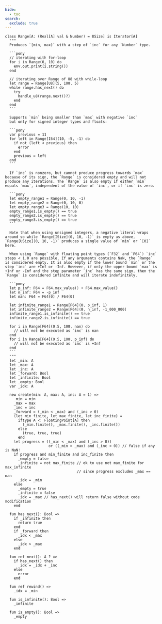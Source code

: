 ```yaml
---
hide:
  - toc
search:
  exclude: true
---
```

```````pony linenums="1"
class Range[A: (Real[A] val & Number) = USize] is Iterator[A]
  """
  Produces `[min, max)` with a step of `inc` for any `Number` type.

  ```pony
  // iterating with for-loop
  for i in Range(0, 10) do
    env.out.print(i.string())
  end

  // iterating over Range of U8 with while-loop
  let range = Range[U8](5, 100, 5)
  while range.has_next() do
    try
      handle_u8(range.next()?)
    end
  end
  ```

  Supports `min` being smaller than `max` with negative `inc`
  but only for signed integer types and floats:

  ```pony
  var previous = 11
  for left in Range[I64](10, -5, -1) do
    if not (left < previous) then
      error
    end
    previous = left
  end
  ```

  If `inc` is nonzero, but cannot produce progress towards `max` because of its sign, the `Range` is considered empty and will not produce any iterations. The `Range` is also empty if either `min` equals `max`, independent of the value of `inc`, or if `inc` is zero.

  ```pony
  let empty_range1 = Range(0, 10, -1)
  let empty_range2 = Range(0, 10, 0)
  let empty_range3 = Range(10, 10)
  empty_range1.is_empty() == true
  empty_range2.is_empty() == true
  empty_range3.is_empty() == true
  ```

  Note that when using unsigned integers, a negative literal wraps around so while `Range[ISize](0, 10, -1)` is empty as above, `Range[USize](0, 10, -1)` produces a single value of `min` or `[0]` here.

  When using `Range` with floating point types (`F32` and `F64`) `inc` steps < 1.0 are possible. If any arguments contains NaN, the `Range` is considered empty. It is also empty if the lower bound `min` or the step `inc` are +Inf or -Inf. However, if only the upper bound `max` is +Inf or -Inf and the step parameter `inc` has the same sign, then the `Range` is considered infinite and will iterate indefinitely.

  ```pony
  let p_inf: F64 = F64.max_value() + F64.max_value()
  let n_inf: F64 = -p_inf
  let nan: F64 = F64(0) / F64(0)

  let infinite_range1 = Range[F64](0, p_inf, 1)
  let infinite_range2 = Range[F64](0, n_inf, -1_000_000)
  infinite_range1.is_infinite() == true
  infinite_range2.is_infinite() == true

  for i in Range[F64](0.5, 100, nan) do
    // will not be executed as `inc` is nan
  end
  for i in Range[F64](0.5, 100, p_inf) do
    // will not be executed as `inc` is +Inf
  end
  ```
  """
  let _min: A
  let _max: A
  let _inc: A
  let _forward: Bool
  let _infinite: Bool
  let _empty: Bool
  var _idx: A

  new create(min: A, max: A, inc: A = 1) =>
    _min = min
    _max = max
    _inc = inc
    _forward = (_min < _max) and (_inc > 0)
    (let min_finite, let max_finite, let inc_finite) =
      iftype A <: FloatingPoint[A] then
        (_min.finite(), _max.finite(), _inc.finite())
      else
        (true, true, true)
      end
    let progress = ((_min < _max) and (_inc > 0))
                    or ((_min > _max) and (_inc < 0)) // false if any is NaN!
    if progress and min_finite and inc_finite then
      _empty = false
      _infinite = not max_finite // ok to use not max_finite for max_infinite
                                 // since progress excludes _max == nan
      _idx = _min
    else
      _empty = true
      _infinite = false
      _idx = _max // has_next() will return false without code modification
    end

  fun has_next(): Bool =>
    if _infinite then
      return true
    end
    if _forward then
      _idx < _max
    else
      _idx > _max
    end

  fun ref next(): A ? =>
    if has_next() then
      _idx = _idx + _inc
    else
      error
    end

  fun ref rewind() =>
    _idx = _min

  fun is_infinite(): Bool =>
    _infinite

  fun is_empty(): Bool =>
    _empty

```````
